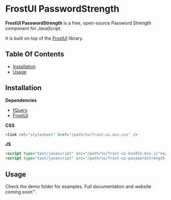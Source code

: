 # FrostUI PasswordStrength

**FrostUI PasswordStrength** is a free, open-source Password Strength component for *JavaScript*.

It is built on top of the [FrostUI](https://github.com/elusivecodes/FrostUI) library.


## Table Of Contents
- [Installation](#installation)
- [Usage](#usage)



## Installation

**Dependencies**

- [fQuery](https://github.com/elusivecodes/fQuery)
- [FrostUI](https://github.com/elusivecodes/FrostUI)

**CSS**

```html
<link rel="stylesheet" href="/path/to/frost-ui.min.css" />
```

**JS**

```html
<script type="text/javascript" src="/path/to/frost-ui-bundle.min.js"></script>
<script type="text/javascript" src="/path/to/frost-ui-passwordstrength.min.js"></script>
```


## Usage

Check the demo folder for examples. Full documentation and website coming soon™.